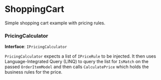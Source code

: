 # ShoppingCart

Simple shopping cart example with pricing rules.

### PricingCalculator

**Interface**: `IPricingCalculator`

`PricingCalculator` expects a list of `IPriceRule` to be injected. It then uses Language-Integrated Query (LINQ) to query the list for `IsMatch` on the passed `OrderItemModel` and then calls `CalculatePrice` which holds the business rules for the price.

